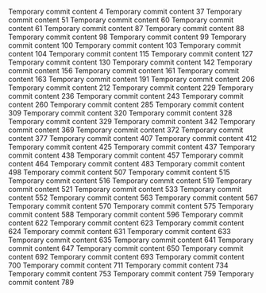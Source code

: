 Temporary commit content 4
Temporary commit content 37
Temporary commit content 51
Temporary commit content 60
Temporary commit content 61
Temporary commit content 87
Temporary commit content 88
Temporary commit content 98
Temporary commit content 99
Temporary commit content 100
Temporary commit content 103
Temporary commit content 104
Temporary commit content 115
Temporary commit content 127
Temporary commit content 130
Temporary commit content 142
Temporary commit content 156
Temporary commit content 161
Temporary commit content 163
Temporary commit content 191
Temporary commit content 206
Temporary commit content 212
Temporary commit content 229
Temporary commit content 236
Temporary commit content 243
Temporary commit content 260
Temporary commit content 285
Temporary commit content 309
Temporary commit content 320
Temporary commit content 328
Temporary commit content 329
Temporary commit content 342
Temporary commit content 369
Temporary commit content 372
Temporary commit content 377
Temporary commit content 407
Temporary commit content 412
Temporary commit content 425
Temporary commit content 437
Temporary commit content 438
Temporary commit content 457
Temporary commit content 464
Temporary commit content 483
Temporary commit content 498
Temporary commit content 507
Temporary commit content 515
Temporary commit content 516
Temporary commit content 519
Temporary commit content 521
Temporary commit content 533
Temporary commit content 552
Temporary commit content 563
Temporary commit content 567
Temporary commit content 570
Temporary commit content 575
Temporary commit content 588
Temporary commit content 596
Temporary commit content 622
Temporary commit content 623
Temporary commit content 624
Temporary commit content 631
Temporary commit content 633
Temporary commit content 635
Temporary commit content 641
Temporary commit content 647
Temporary commit content 650
Temporary commit content 692
Temporary commit content 693
Temporary commit content 700
Temporary commit content 711
Temporary commit content 734
Temporary commit content 753
Temporary commit content 759
Temporary commit content 789
